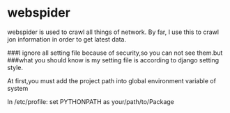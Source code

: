 # webspider
webspider is used to crawl all things of network.
By far, I use this to crawl jon information in order to get latest data.

###I ignore all setting file because of security,so you can not see them.but 
###what you should know is my setting file is according to django setting style.


At first,you must add the project path into global environment variable of system


In /etc/profile:
set PYTHONPATH as your/path/to/Package


